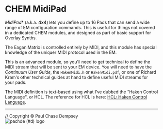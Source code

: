 # CHEM MidiPad

*MidiPad** (a.k.a. **4x4**) lets you define up to 16 Pads that can send a wide range of EM configuration commands.
This is useful for things not covered in a dedicated CHEM modules, and designed as part of basic support for Overlay Synths.

The Eagan Matrix is controlled entirely by MIDI, and this module has special knowledge of the uniquer MIDI protocol used in the EM.

This is an advanced module, so you'll need to get technical to define the MIDI stream that will be sent to your EM device.
You will need to have the _Continuum User Guide_, the `HakenMidi.h` or `HakenMidi.pdf`, or one of Richard Kram's other technical guides at hand to define useful MIDI streams for your pads.

The MIDI definition is text-based using what I've dubbed the "Haken Control Language", or HCL.
The reference for HCL is here: [HCL: Haken Control Language](.\hcl.md#hcl_haken_control_language).


---

// Copyright © Paul Chase Dempsey\
![pachde (#d) logo](./image/Logo.svg)
